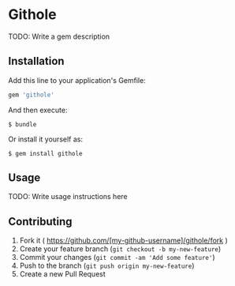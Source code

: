 # Githole

TODO: Write a gem description

## Installation

Add this line to your application's Gemfile:

```ruby
gem 'githole'
```

And then execute:

    $ bundle

Or install it yourself as:

    $ gem install githole

## Usage

TODO: Write usage instructions here

## Contributing

1. Fork it ( https://github.com/[my-github-username]/githole/fork )
2. Create your feature branch (`git checkout -b my-new-feature`)
3. Commit your changes (`git commit -am 'Add some feature'`)
4. Push to the branch (`git push origin my-new-feature`)
5. Create a new Pull Request
